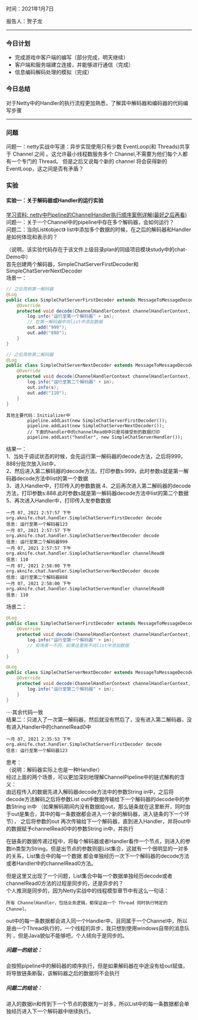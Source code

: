 时间：2021年1月7日

报告人：贺子龙

---
### 今日计划

* 完成游戏中客户端的编写（部分完成，明天继续）
* 客户端和服务端建立连接，并能够进行通信（完成）
* 信息编码解码处理的模拟（完成）

### 今日总结
对于Netty中的Handler的执行流程更加熟悉，了解其中解码器和编码器的代码编写步骤

---

### 问题

问题一：netty实战中写道：异步实现使用只有少数 EventLoop(和 Threads)共享于 Channel 之间 。这允许最小线程数服务多个 Channel,不需要为他们每个人都有一个专门的 Thread。
但是之后又说每个新的 channel 将会获得新的 EventLoop，这之间是否有矛盾？

### 实验

#### 实验一：关于解码器或Handler的运行实验
[学习资料: netty中Pipeline的ChannelHandler执行顺序案例详解(最好之后再看)](https://www.cnblogs.com/tianzhiliang/p/11739372.html)  
问题一：关于一个Channel中的pipeline中存在多个解码器，会如何运行？  
问题二：当向List《object》 list中添加多个数据的时候，在之后的解码器和Handler是如何体现和表示的？

（说明，该实验代码存在于该文件上级目录plan的同级项目模块study中的chat-Demo中）  
首先创建两个解码器，SimpleChatServerFirstDecoder和SimpleChatServerNextDecoder  
场景一：
```java
// 之后简称第一解码器
@Log
public class SimpleChatServerFirstDecoder extends MessageToMessageDecoder<String> {
    @Override
    protected void decode(ChannelHandlerContext channelHandlerContext, String in, List<Object> out) throws Exception {
        log.info("运行至第一个解码器" + in);
        // 在第一解码器中向list中添加数据
        out.add("999");
        out.add("888");
    }
}
```
```java
// 之后简称第二解码器
@Log
public class SimpleChatServerNextDecoder extends MessageToMessageDecoder<String>{
    @Override
    protected void decode(ChannelHandlerContext channelHandlerContext, String in, List<Object> out) throws Exception {
        log.info("运行至第二个解码器" + in);
        out.info(s);
        out.add("110");
    }
}
```
```text
其他主要代码：Initializer中
        pipeline.addLast(new SimpleChatServerFirstDecoder());
        pipeline.addLast(new SimpleChatServerNextDecoder());
        // 下面的handler中的channelRead0中只是将接受到的数据打印
        pipeline.addLast("handler", new SimpleChatServerHandler());
```
结果一：  
1、当处于调试状态的时候，会先运行第一解码器的decode方法，之后将999，888分批次放入list中，  
2、然后进入第二解码器的decode方法，打印参数s:999，此时参数s就是第一解码器decode方法中list的第一个数据  
3、进入Handler中，打印传入的参数数据
4、之后再次进入第二解码器的decode方法，打印参数s:888.此时参数s就是第一解码器decode方法中list的第二个数据  
5、再次进入Handler中，打印传入发参数数据
```text
一月 07, 2021 2:57:57 下午 org.aknife.chat.handler.SimpleChatServerFirstDecoder decode
信息: 运行至第一个解码器123
一月 07, 2021 2:57:57 下午 org.aknife.chat.handler.SimpleChatServerNextDecoder decode
信息: 运行至第二个解码器999
一月 07, 2021 2:57:57 下午 org.aknife.chat.handler.SimpleChatServerHandler channelRead0
信息: 110
一月 07, 2021 2:58:00 下午 org.aknife.chat.handler.SimpleChatServerNextDecoder decode
信息: 运行至第二个解码器888
一月 07, 2021 2:58:00 下午 org.aknife.chat.handler.SimpleChatServerHandler channelRead0
信息: 110
```

场景二：
```java
@Log
public class SimpleChatServerFirstDecoder extends MessageToMessageDecoder<String> {
    @Override
    protected void decode(ChannelHandlerContext channelHandlerContext, String in, List<Object> out) throws Exception {
        log.info("运行至第一个解码器" + in);
        // 和场景一不同，如果这里我不向list中添加数据
    }
}
```
```java
@Log
public class SimpleChatServerNextDecoder extends MessageToMessageDecoder<String>{
    @Override
    protected void decode(ChannelHandlerContext channelHandlerContext, String in, List<Object> out) throws Exception {
        log.info("运行至第二个解码器" + in);
    }
}
```
····其余代码一致  
结果二：只进入了一次第一解码器，然后就没有然后了，没有进入第二解码器，没有进入Handler中的channelRead0中
```text
一月 07, 2021 2:35:53 下午 org.aknife.chat.handler.SimpleChatServerFirstDecoder decode
信息: 运行至第一个解码器123
```

思考：  
（说明：解码器实际上也是一种Handler）  
经过上面的两个场景，可以更加深刻地理解ChannelPipeline中的链式解构的含义：  
由远程传入的数据先进入解码器decode方法中的参数String in中，之后将decode方法解码之后将参数List out中数据传输给下一个解码器的decode中的参数String in中 
（如果解码期间内没有数据给out，那么链条就在这里断开，同时由于out是集合，其中的每一条数据都会进入一个新的解码器，进入链条的下一个环节）， 之后将参数的out
再次传输给下一个解码器，直到进入Handler，并将out中的数据赋予channelRead0中的参数String in中，并执行  

在链条的数据传递过程中，将每个解码器或者Handler看作一个节点，则进入的参数in类型为String，但是出节点的参数则是List集合，这就有一个很明显的一对多的关系，List集合中的每一个数据
都会单独经历一次下一个解码器的decode方法或者Handler中的channelRead0方法。  

但是这里又出现了一个问题，List集合中每一个数据单独经历decode或者channelRead0方法的过程是同步的，还是异步的？  
个人推测是同步的，因为Netty实战中的线程模型章节中有这么一句话：
```text
所有 ChannelHandler，包括业务逻辑，都保证由一个 Thread 同时执行特定的 Channel。
```
out中的每一条数据都会进入同一个Handler中，且同属于一个Channel中，所以是由一个Thread执行的，一个线程的异步，我只想到使用windows自带的消息队列
，但是Java貌似不能够吧，个人倾向于是同步的。

##### 问题一的结论：  
会按照pipeline中的解码器的顺序执行，但是如果解码器在中途没有给out赋值，将导致链条断裂，该解码器之后的数据将不会执行

##### 问题二的结论：  
进入的数据in和传到下一个节点的数据为一对多，所以List中的每一条数据都会单独经历进入下一个解码器中继续执行。